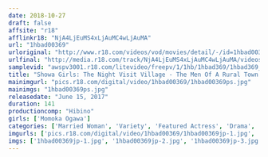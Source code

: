 ```yaml
---
date: 2018-10-27
draft: false
affsite: "r18"
afflinkr18: "NjA4LjEuMS4xLjAuMC4wLjAuMA"
url: "1hbad00369"
urloriginal: "http://www.r18.com/videos/vod/movies/detail/-/id=1hbad00369"
urlfinal: "http://media.r18.com/track/NjA4LjEuMS4xLjAuMC4wLjAuMA/videos/vod/movies/detail/-/id=1hbad00369"
samplevid: "awspv3001.r18.com/litevideo/freepv/1/1hb/1hbad369/1hbad369_dmb_w.mp4"
title: "Showa Girls: The Night Visit Village - The Men Of A Rural Town Are Unable To Supress Their Lust Over The Intoxicating Scent Of A City Women Recently Married Into The Town. While Her Husband's Away They Bind This Young Wife And Use Her As Their Plaything Momoka Ogawa"
mainimgurl: "pics.r18.com/digital/video/1hbad00369/1hbad00369ps.jpg"
mainimgs: "1hbad00369ps.jpg"
releasedate: "June 15, 2017"
duration: 141
productioncomp: "Hibino"
girls: ['Momoka Ogawa']
categories: ['Married Woman', 'Variety', 'Featured Actress', 'Drama', 'Bondage', 'Hi-Def']
imgurls: ['pics.r18.com/digital/video/1hbad00369/1hbad00369jp-1.jpg', 'pics.r18.com/digital/video/1hbad00369/1hbad00369jp-2.jpg', 'pics.r18.com/digital/video/1hbad00369/1hbad00369jp-3.jpg', 'pics.r18.com/digital/video/1hbad00369/1hbad00369jp-4.jpg', 'pics.r18.com/digital/video/1hbad00369/1hbad00369jp-5.jpg', 'pics.r18.com/digital/video/1hbad00369/1hbad00369jp-6.jpg', 'pics.r18.com/digital/video/1hbad00369/1hbad00369jp-7.jpg', 'pics.r18.com/digital/video/1hbad00369/1hbad00369jp-8.jpg', 'pics.r18.com/digital/video/1hbad00369/1hbad00369jp-9.jpg', 'pics.r18.com/digital/video/1hbad00369/1hbad00369jp-10.jpg', 'pics.r18.com/digital/video/1hbad00369/1hbad00369jp-11.jpg', 'pics.r18.com/digital/video/1hbad00369/1hbad00369jp-12.jpg', 'pics.r18.com/digital/video/1hbad00369/1hbad00369jp-13.jpg', 'pics.r18.com/digital/video/1hbad00369/1hbad00369jp-14.jpg', 'pics.r18.com/digital/video/1hbad00369/1hbad00369jp-15.jpg', 'pics.r18.com/digital/video/1hbad00369/1hbad00369jp-16.jpg', 'pics.r18.com/digital/video/1hbad00369/1hbad00369jp-17.jpg', 'pics.r18.com/digital/video/1hbad00369/1hbad00369jp-18.jpg', 'pics.r18.com/digital/video/1hbad00369/1hbad00369jp-19.jpg', 'pics.r18.com/digital/video/1hbad00369/1hbad00369jp-20.jpg']
imgs: ['1hbad00369jp-1.jpg', '1hbad00369jp-2.jpg', '1hbad00369jp-3.jpg', '1hbad00369jp-4.jpg', '1hbad00369jp-5.jpg', '1hbad00369jp-6.jpg', '1hbad00369jp-7.jpg', '1hbad00369jp-8.jpg', '1hbad00369jp-9.jpg', '1hbad00369jp-10.jpg', '1hbad00369jp-11.jpg', '1hbad00369jp-12.jpg', '1hbad00369jp-13.jpg', '1hbad00369jp-14.jpg', '1hbad00369jp-15.jpg', '1hbad00369jp-16.jpg', '1hbad00369jp-17.jpg', '1hbad00369jp-18.jpg', '1hbad00369jp-19.jpg', '1hbad00369jp-20.jpg']
---
```

